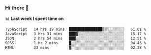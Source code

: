 ### Hi there 👋

<!--
**DBvc/DBvc** is a ✨ _special_ ✨ repository because its `README.md` (this file) appears on your GitHub profile.

Here are some ideas to get you started:

- 🔭 I’m currently working on ...
- 🌱 I’m currently learning ...
- 👯 I’m looking to collaborate on ...
- 🤔 I’m looking for help with ...
- 💬 Ask me about ...
- 📫 How to reach me: ...
- 😄 Pronouns: ...
- ⚡ Fun fact: ...
-->

📊 **Last week I spent time on**
<!--START_SECTION:waka-->

```txt
TypeScript   14 hrs 19 mins  ███████████████▒░░░░░░░░░   61.61 %
JavaScript   3 hrs 31 mins   ███▓░░░░░░░░░░░░░░░░░░░░░   15.17 %
JSON         2 hrs 54 mins   ███░░░░░░░░░░░░░░░░░░░░░░   12.51 %
SCSS         1 hr 2 mins     █░░░░░░░░░░░░░░░░░░░░░░░░   04.46 %
HTML         33 mins         ▓░░░░░░░░░░░░░░░░░░░░░░░░   02.38 %
```

<!--END_SECTION:waka-->
